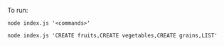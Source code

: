 To run:

```
node index.js '<commands>'
```

```example
node index.js 'CREATE fruits,CREATE vegetables,CREATE grains,LIST'
```
